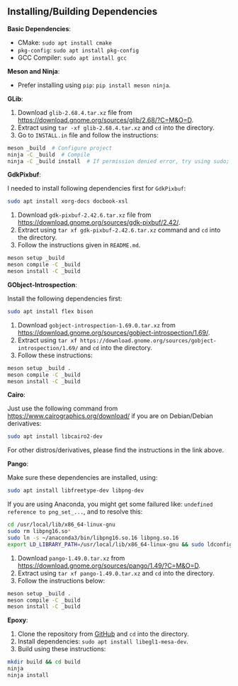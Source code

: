 ## Installing/Building Dependencies

**Basic Dependencies**:

- CMake: `sudo apt install cmake`
- `pkg-config`: `sudo apt install pkg-config`
- GCC Compiler: `sudo apt install gcc`

**Meson and Ninja**:

- Prefer installing using `pip`: `pip install meson ninja`.

**GLib**:

1. Download `glib-2.68.4.tar.xz` file from https://download.gnome.org/sources/glib/2.68/?C=M&O=D.
2. Extract using `tar -xf glib-2.68.4.tar.xz` and `cd` into the directory.
3. Go to `INSTALL.in` file and follow the instructions:

```bash
meson _build  # Configure project
ninja -C _build  # Compile
ninja -C _build install  # If permission denied error, try using sudo;
```

**GdkPixbuf**:

I needed to install following dependencies first for `GdkPixbuf`:

```bash
sudo apt install xorg-docs docbook-xsl
```

1. Download `gdk-pixbuf-2.42.6.tar.xz` file from https://download.gnome.org/sources/gdk-pixbuf/2.42/.
2. Extract using `tar xf gdk-pixbuf-2.42.6.tar.xz` command and `cd` into the directory.
3. Follow the instructions given in `README.md`.

```bash
meson setup _build
meson compile -C _build
meson install -C _build
```

**GObject-Introspection**:

Install the following dependencies first:

```bash
sudo apt install flex bison
```

1. Download `gobject-introspection-1.69.0.tar.xz` from https://download.gnome.org/sources/gobject-introspection/1.69/.
2. Extract using `tar xf https://download.gnome.org/sources/gobject-introspection/1.69/` and `cd` into the directory.
3. Follow these instructions:

```bash
meson setup _build .
meson compile -C _build
meson install -C _build
```

**Cairo**:

Just use the following command from https://www.cairographics.org/download/ if you are on Debian/Debian derivatives:

```bash
sudo apt install libcairo2-dev
```

For other distros/derivatives, please find the instructions in the link above.

**Pango**:

Make sure these dependencies are installed, using:

```bash
sudo apt install libfreetype-dev libpng-dev
```

If you are using Anaconda, you might get some failured like: `undefined reference to png_set_...`, and to resolve this:

```bash
cd /usr/local/lib/x86_64-linux-gnu
sudo rm libpng16.so*
sudo ln -s ~/anaconda3/bin/libpng16.so.16 libpng.so.16
export LD_LIBRARY_PATH=/usr/local/lib/x86_64-linux-gnu && sudo ldconfig
```

1. Download `pango-1.49.0.tar.xz` from https://download.gnome.org/sources/pango/1.49/?C=M&O=D.
2. Extract using `tar xf pango-1.49.0.tar.xz` and `cd` into the directory.
3. Follow the instructions below:

```bash
meson setup _build .
meson compile -C _build
meson install -C _build
```

**Epoxy**:

1. Clone the repository from [GitHub](https://github.com/anholt/libepoxy) and `cd` into the directory.
2. Install dependencies: `sudo apt install libegl1-mesa-dev`.
3. Build using these instructions:

```bash
mkdir build && cd build
ninja
ninja install
```

